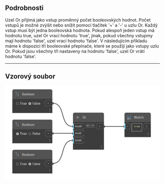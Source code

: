 ## Podrobnosti
Uzel Or přijímá jako vstup proměnný počet booleovských hodnot. Počet vstupů je možné zvýšit nebo snížit pomocí tlačítek '+' a '-' u uzlu Or. Každý vstup musí být jedna booleovská hodnota. Pokud alespoň jeden vstup má hodnotu true, uzel Or vrací hodnotu 'true', jinak, pokud všechny vstupmy mají hodnotu 'false', uzel vrací hodnotu 'false'. V následujícím příkladu máme k dispozici tři booleovské přepínače, které se použijí jako vstupy uzlu Or. Pokud jsou všechny tři nastaveny na hodnotu 'false', uzel Or vrátí hodnotu 'false'.
___
## Vzorový soubor

![Or](./CoreNodeModels.Logic.Or_img.jpg)

